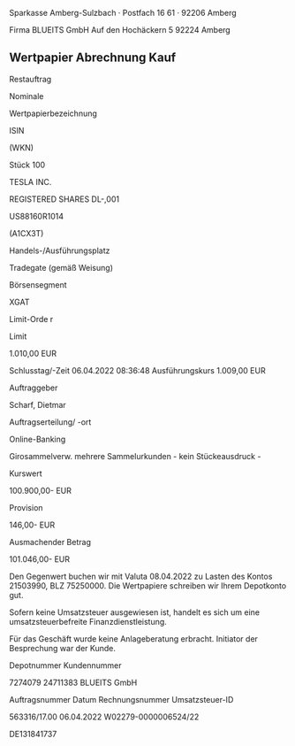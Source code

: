 <!-- image -->

Sparkasse Amberg-Sulzbach · Postfach 16 61 · 92206 Amberg

Firma BLUEITS GmbH Auf den Hochäckern 5 92224 Amberg

## Wertpapier Abrechnung Kauf

Restauftrag

Nominale

Wertpapierbezeichnung

ISIN

(WKN)

Stück 100

TESLA INC.

REGISTERED SHARES DL-,001

US88160R1014

(A1CX3T)

Handels-/Ausführungsplatz

Tradegate (gemäß Weisung)

Börsensegment

XGAT

Limit-Orde r

Limit

1.010,00 EUR

Schlusstag/-Zeit 06.04.2022 08:36:48 Ausführungskurs 1.009,00 EUR

Auftraggeber

Scharf, Dietmar

Auftragserteilung/ -ort

Online-Banking

Girosammelverw. mehrere Sammelurkunden - kein Stückeausdruck -

Kurswert

100.900,00- EUR

Provision

146,00- EUR

Ausmachender Betrag

101.046,00- EUR

Den Gegenwert buchen wir mit Valuta  08.04.2022 zu Lasten des Kontos  21503990, BLZ  75250000. Die Wertpapiere schreiben wir Ihrem Depotkonto gut.

Sofern keine Umsatzsteuer ausgewiesen ist, handelt es sich um eine umsatzsteuerbefreite Finanzdienstleistung.

Für das Geschäft wurde keine Anlageberatung erbracht. Initiator der Besprechung war der Kunde.

Depotnummer Kundennummer

7274079 24711383 BLUEITS GmbH

Auftragsnummer Datum Rechnungsnummer Umsatzsteuer-ID

563316/17.00 06.04.2022 W02279-0000006524/22

DE131841737